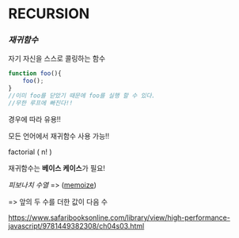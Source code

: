 # RECURSION



### ***재귀함수***



자기 자신을 스스로 콜링하는 함수



```javascript
function foo(){
    foo();
}
//이미 foo를 닫았기 때문에 foo를 실행 할 수 있다.
//무한 루프에 빠진다!!
```



경우에 따라 유용!!

모든 언어에서 재귀함수 사용 가능!!



factorial ( n! )



재귀함수는 **베이스 케이스**가 필요!



*피보나치 수열* => (<u>memoize</u>)

=> 앞의 두 수를 더한 값이 다음 수



https://www.safaribooksonline.com/library/view/high-performance-javascript/9781449382308/ch04s03.html





